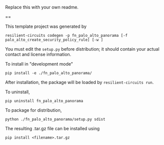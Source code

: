 Replace this with your own readme.

==

This template project was generated by

    resilient-circuits codegen -p fn_palo_alto_panorama [-f palo_alto_create_security_policy_rule] [-w ]


You must edit the `setup.py` before distribution;
it should contain your actual contact and license information.

To install in "development mode"

    pip install -e ./fn_palo_alto_panorama/

After installation, the package will be loaded by `resilient-circuits run`.


To uninstall,

    pip uninstall fn_palo_alto_panorama


To package for distribution,

    python ./fn_palo_alto_panorama/setup.py sdist

The resulting .tar.gz file can be installed using

    pip install <filename>.tar.gz
